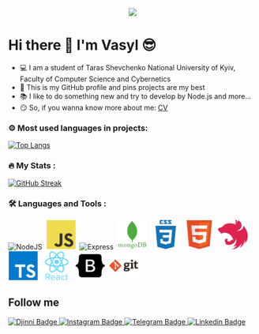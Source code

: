 <div id="header" align="center">

  <img src="https://media.giphy.com/media/fwbzI2kV3Qrlpkh59e/giphy.gif" width="300" />
</div>

<h1> Hi there 👋
I'm Vasyl 😎</h1>

- 💻 I am a student of Taras Shevchenko National University of Kyiv, Faculty of Computer Science and Cybernetics 
- 🙂 This is my GitHub profile and pins projects are my best 
- 📚 I like to do something new and try to develop by Node.js and more... 
- 😏 So, if you wanna know more about me: <a href="https://drive.google.com/file/d/1NRLjE8u1532OSdyGvy3htGkirzU-fvW_/view?usp=share_link">CV</a> 

### ⚙ Most used languages in projects:
[![Top Langs](https://github-readme-stats.vercel.app/api/top-langs/?username=vasyl1312&theme=vision-friendly-dark)](https://github.com/anuraghazra/github-readme-stats)

### :fire: My Stats :
[![GitHub Streak](http://github-readme-streak-stats.herokuapp.com?user=vasyl1312&theme=dark&hide_border=true)](https://git.io/streak-stats)


### :hammer_and_wrench: Languages and Tools :
  <div>
  <img src="https://cdn-icons-png.flaticon.com/512/919/919825.png" title="NodeJS" alt="NodeJS" width="60" height="60"/>&nbsp;     <img src="https://github.com/devicons/devicon/blob/master/icons/javascript/javascript-original.svg" title="JavaScript" alt="JavaScript" width="60" height="60"/>&nbsp;
  <img src="https://itproger.com/intensive/img/express.png" title="Express" alt="Express" width="60" height="60"/>&nbsp;
  <img src="https://github.com/devicons/devicon/blob/master/icons/mongodb/mongodb-plain-wordmark.svg" title="MongoDb" alt="MongoDb" width="60" height="60"/>&nbsp;
  <img src="https://github.com/devicons/devicon/blob/master/icons/css3/css3-plain-wordmark.svg"  title="CSS3" alt="CSS" width="60" height="60"/>&nbsp;
  <img src="https://github.com/devicons/devicon/blob/master/icons/html5/html5-original.svg" title="HTML5" alt="HTML" width="60" height="60"/>&nbsp; 
  <img src="https://github.com/devicons/devicon/blob/master/icons/nestjs/nestjs-plain.svg" title="NestJS" alt="NestJS" width="60" height="60"/>&nbsp; 
  <img src="https://github.com/devicons/devicon/blob/master/icons/typescript/typescript-plain.svg" title="TypeScript" alt="TypeScript" width="60" height="60"/>&nbsp; 
    <img src="https://github.com/devicons/devicon/blob/master/icons/react/react-original-wordmark.svg" title="React" alt="React" width="60" height="60"/>&nbsp;
  <img src="https://github.com/devicons/devicon/blob/master/icons/bootstrap/bootstrap-plain.svg" title="Bootstrap" alt="Bootstrap" width="60" height="60"/>&nbsp;
  <img src="https://github.com/devicons/devicon/blob/master/icons/git/git-original-wordmark.svg" title="Git" **alt="Git" width="60" height="60"/>
</div>
  
  <h2>Follow me</h2>
<div id="badges">
  <a href="https://djinni.co/q/d9b5f577b1/">
    <img src="http://djinni.co/static/favicons/v03/favicon-196x196.png" alt="Djinni Badge" width="50"/>
  </a>
  <a href="https://www.instagram.com/vasyllko/">
    <img src="https://upload.wikimedia.org/wikipedia/commons/thumb/e/e7/Instagram_logo_2016.svg/768px-Instagram_logo_2016.svg.png" alt="Instagram Badge" width="50"/>
  </a>
  <a href="https://t.me/vasylkoo">
    <img src="https://upload.wikimedia.org/wikipedia/commons/thumb/8/82/Telegram_logo.svg/2048px-Telegram_logo.svg.png" alt="Telegram Badge" width="50"/>
  </a>
    <a href="https://www.linkedin.com/in/vasyl-hryts-b2aa5121b/">
    <img src="https://cdn-icons-png.flaticon.com/512/174/174857.png" alt="Linkedin Badge" width="50"/>
  </a>
</div>
